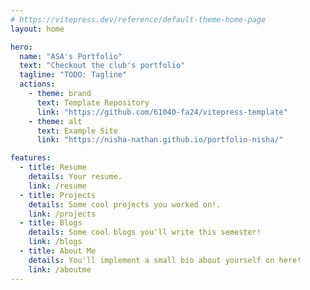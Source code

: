 ```yaml
---
# https://vitepress.dev/reference/default-theme-home-page
layout: home

hero:
  name: "ASA's Portfolio"
  text: "Checkout the club's portfolio"
  tagline: "TODO: Tagline"
  actions:
    - theme: brand
      text: Template Repository
      link: "https://github.com/61040-fa24/vitepress-template"
    - theme: alt
      text: Example Site
      link: "https://nisha-nathan.github.io/portfolio-nisha/"

features:
  - title: Resume
    details: Your resume.
    link: /resume
  - title: Projects
    details: Some cool projects you worked on!.
    link: /projects
  - title: Blogs
    details: Some cool blogs you'll write this semester!
    link: /blogs
  - title: About Me
    details: You'll implement a small bio about yourself on here!
    link: /aboutme
---
```

